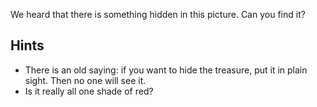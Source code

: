 We heard that there is something hidden in this picture. Can you find it?

## Hints
- There is an old saying: if you want to hide the treasure, put it in plain sight. Then no one will see it.
- Is it really all one shade of red?


